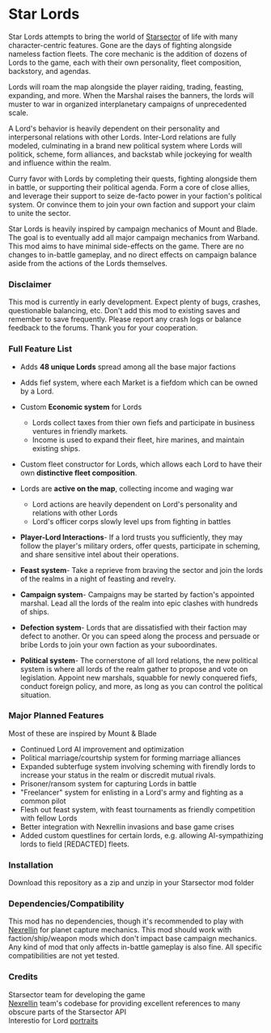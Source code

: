 # Star Lords

Star Lords attempts to bring the world of [Starsector](https://fractalsoftworks.com/) of life with many character-centric features. Gone are the days of fighting alongside nameless faction fleets. The core mechanic is the addition of dozens of Lords to the game, each with their own personality, fleet composition, backstory, and agendas.

Lords will roam the map alongside the player raiding, trading, feasting, expanding, and more. When the Marshal raises the banners, the lords will muster to war in organized interplanetary campaigns of unprecedented scale.

A Lord's behavior is heavily dependent on their personality and interpersonal relations with other Lords. Inter-Lord relations are fully modeled, culminating in a brand new political system where Lords will politick, scheme, form alliances, and backstab while jockeying for wealth and influence within the realm.

Curry favor with Lords by completing their quests, fighting alongside them in battle, or supporting their political agenda. Form a core of close allies, and leverage their support to seize de-facto power in your faction's political system. Or convince them to join your own faction and support your claim to unite the sector.

Star Lords is heavily inspired by campaign mechanics of Mount and Blade. The goal is to eventually add all major campaign mechanics from Warband. This mod aims to have minimal side-effects on the game. There are no changes to in-battle gameplay, and no direct effects on campaign balance aside from the actions of the Lords themselves.

### Disclaimer
This mod is currently in early development. Expect plenty of bugs, crashes, questionable balancing, etc. Don't add this mod to existing saves and remember to save frequently. Please report any crash logs or balance feedback to the forums. Thank you for your cooperation.

### Full Feature List
* Adds __48 unique Lords__ spread among all the base major factions
* Adds fief system, where each Market is a fiefdom which can be owned by a Lord. 
* Custom __Economic system__ for Lords

  * Lords collect taxes from thier own fiefs and participate in business ventures in friendly markets. 
  * Income is used to expand their fleet, hire marines, and maintain existing ships.
* Custom fleet constructor for Lords, which allows each Lord to have their own __distinctive fleet composition__.
* Lords are __active on the map__, collecting income and waging war
  * Lord actions are heavily dependent on Lord's personality and relations with other Lords
  * Lord's officer corps slowly level ups from fighting in battles
* __Player-Lord Interactions__- If a lord trusts you sufficiently, they may follow the player's military orders, offer quests, participate in scheming, and share sensitive intel about their operations.
* __Feast system__- Take a reprieve from braving the sector and join the lords of the realms in a night of feasting and revelry.
* __Campaign system__- Campaigns may be started by faction's appointed marshal. Lead all the lords of the realm into epic clashes with hundreds of ships.
* __Defection system__- Lords that are dissatisfied with their faction may defect to another. Or you can speed along the process and persuade or bribe Lords to join your own faction as your suboordinates.
* __Political system__- The cornerstone of all lord relations, the new political system is where all lords of the realm gather to propose and vote on legislation. Appoint new marshals, squabble for newly conquered fiefs, conduct foreign policy, and more, as long as you can control the political situation.



### Major Planned Features
Most of these are inspired by Mount & Blade
* Continued Lord AI improvement and optimization
* Political marriage/courtship system for forming marriage alliances
* Expanded subterfuge system involving scheming with firendly lords to increase your status in the realm or discredit mutual rivals.
* Prisoner/ransom system for capturing Lords in battle
* "Freelancer" system for enlisting in a Lord's army and fighting as a common pilot
* Flesh out feast system, with feast tournaments as friendly competition with fellow Lords
* Better integration with Nexrellin invasions and base game crises
* Added custom questlines for certain lords, e.g. allowing AI-sympathizing lords to field [REDACTED] fleets.


### Installation
Download this repository as a zip and unzip in your Starsector mod folder


### Dependencies/Compatibility
This mod has no dependencies, though it's recommended to play with [Nexrellin](https://github.com/Histidine91/Nexerelin/tree/master) for planet capture mechanics. This mod should work with faction/ship/weapon mods which don't impact base campaign mechanics. Any kind of mod that only affects in-battle gameplay is also fine. All specific compatibilities are not yet tested.

### Credits
Starsector team for developing the game\
[Nexrellin](https://github.com/Histidine91/Nexerelin/tree/master) team's codebase for providing excellent references to many obscure parts of the Starsector API \
Interestio for Lord [portraits](https://fractalsoftworks.com/forum/index.php?topic=17066.0)
